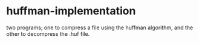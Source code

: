# huffman-implementation
two programs; one to compress a file using the huffman algorithm, and the other to decompress the .huf file.
